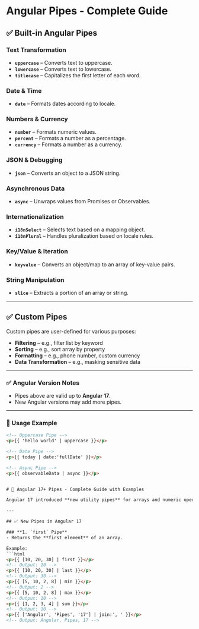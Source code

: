 # Angular Pipes - Complete Guide

## ✅ Built-in Angular Pipes

### **Text Transformation**
- **`uppercase`** – Converts text to uppercase.
- **`lowercase`** – Converts text to lowercase.
- **`titlecase`** – Capitalizes the first letter of each word.

### **Date & Time**
- **`date`** – Formats dates according to locale.

### **Numbers & Currency**
- **`number`** – Formats numeric values.
- **`percent`** – Formats a number as a percentage.
- **`currency`** – Formats a number as a currency.

### **JSON & Debugging**
- **`json`** – Converts an object to a JSON string.

### **Asynchronous Data**
- **`async`** – Unwraps values from Promises or Observables.

### **Internationalization**
- **`i18nSelect`** – Selects text based on a mapping object.
- **`i18nPlural`** – Handles pluralization based on locale rules.

### **Key/Value & Iteration**
- **`keyvalue`** – Converts an object/map to an array of key-value pairs.

### **String Manipulation**
- **`slice`** – Extracts a portion of an array or string.

---

## ✅ Custom Pipes
Custom pipes are user-defined for various purposes:
- **Filtering** – e.g., filter list by keyword
- **Sorting** – e.g., sort array by property
- **Formatting** – e.g., phone number, custom currency
- **Data Transformation** – e.g., masking sensitive data

---

### ✅ Angular Version Notes
- Pipes above are valid up to **Angular 17**.
- New Angular versions may add more pipes.

---

### 📌 Usage Example
```html
<!-- Uppercase Pipe -->
<p>{{ 'hello world' | uppercase }}</p>

<!-- Date Pipe -->
<p>{{ today | date:'fullDate' }}</p>

<!-- Async Pipe -->
<p>{{ observableData | async }}</p>


# 🌟 Angular 17+ Pipes - Complete Guide with Examples

Angular 17 introduced **new utility pipes** for arrays and numeric operations, making templates more powerful without writing custom logic in the component.

---

## ✅ New Pipes in Angular 17

### **1. `first` Pipe**
- Returns the **first element** of an array.

Example:
```html
<p>{{ [10, 20, 30] | first }}</p>
<!-- Output: 10 -->
<p>{{ [10, 20, 30] | last }}</p>
<!-- Output: 30 -->
<p>{{ [5, 10, 2, 8] | min }}</p>
<!-- Output: 2 -->
<p>{{ [5, 10, 2, 8] | max }}</p>
<!-- Output: 10 -->
<p>{{ [1, 2, 3, 4] | sum }}</p>
<!-- Output: 10 -->
<p>{{ ['Angular', 'Pipes', '17'] | join:', ' }}</p>
<!-- Output: Angular, Pipes, 17 -->

